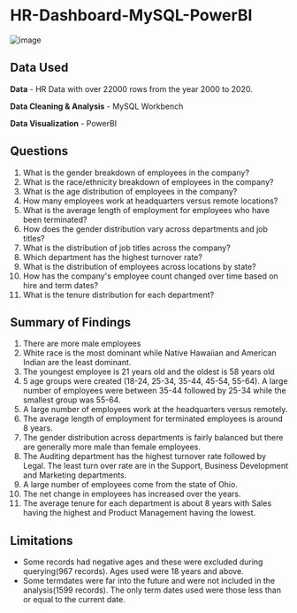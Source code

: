 # HR-Dashboard-MySQL-PowerBI

![image](https://user-images.githubusercontent.com/56026296/229609893-b7b1f261-5941-45af-8322-1ccb2535d36b.png)

## Data Used

**Data** - HR Data with over 22000 rows from the year 2000 to 2020.

**Data Cleaning & Analysis** - MySQL Workbench

**Data Visualization** - PowerBI

## Questions

1. What is the gender breakdown of employees in the company?
2. What is the race/ethnicity breakdown of employees in the company?
3. What is the age distribution of employees in the company?
4. How many employees work at headquarters versus remote locations?
5. What is the average length of employment for employees who have been terminated?
6. How does the gender distribution vary across departments and job titles?
7. What is the distribution of job titles across the company?
8. Which department has the highest turnover rate?
9. What is the distribution of employees across locations by state?
10. How has the company's employee count changed over time based on hire and term dates?
11. What is the tenure distribution for each department?

## Summary of Findings

1. There are more male employees
2. White race is the most dominant while Native Hawaiian and American Indian are the least dominant.
3. The youngest employee is 21 years old and the oldest is 58 years old
4. 5 age groups were created (18-24, 25-34, 35-44, 45-54, 55-64). A large number of employees were between 35-44 followed by 25-34 while the smallest group was 55-64.
5. A large number of employees work at the headquarters versus remotely.
6. The average length of employment for terminated employees is around 8 years.
7. The gender distribution across departments is fairly balanced but there are generally more male than female employees.
8. The Auditing department has the highest turnover rate followed by Legal. The least turn over rate are in the Support, Business Development and Marketing departments.
9. A large number of employees come from the state of Ohio.
10. The net change in employees has increased over the years.
11. The average tenure for each department is about 8 years with Sales having the highest and Product Management having the lowest.

## Limitations

- Some records had negative ages and these were excluded during querying(967 records). Ages used were 18 years and above.
- Some termdates were far into the future and were not included in the analysis(1599 records). The only term dates used were those less than or equal to the current date.
